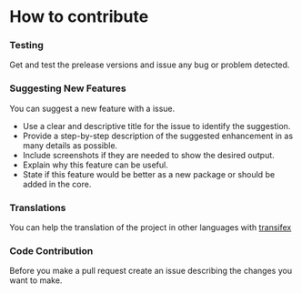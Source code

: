 # How to contribute

### Testing

Get and test the prelease versions and issue any bug or problem detected.

### Suggesting New Features

You can suggest a new feature with a issue.

- Use a clear and descriptive title for the issue to identify the suggestion.
- Provide a step-by-step description of the suggested enhancement in as many details as possible.
- Include screenshots if they are needed to show the desired output.
- Explain why this feature can be useful.
- State if this feature would be better as a new package or should be added in the core.

### Translations

You can help the translation of the project in other languages with [transifex](https://www.transifex.com/gila-cms) 

### Code Contribution

Before you make a pull request create an issue describing the changes you want to make.
